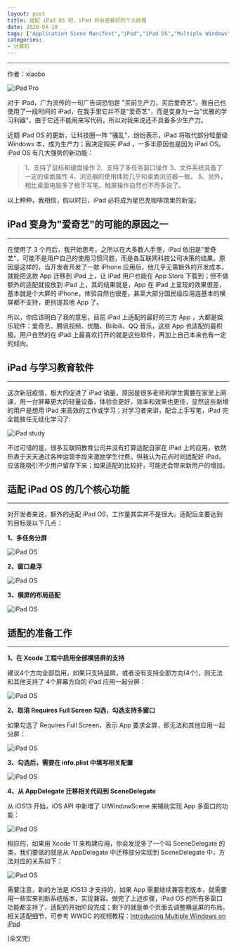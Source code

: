 ```yaml
---
layout: post
title: 适配 iPad OS 吧，iPad 将会是最好的个人助理
date: 2020-04-18
tags: ["Application Scene Manifest","iPad","iPad OS","Multiple Windows","日志","SceneDelegate","分屏","客户端开发知识","感想与观点","无纸化学习"]
categories:
- 计算机
---
```


* * *

作者：xiaobo

![iPad Pro](blog_ipad_pro.jpg "iPad Pro")

对于 iPad，广为流传的一句广告词恐怕是 "买前生产力，买后爱奇艺"。我自己也使用了一段时间的 iPad，在我手里它并不是"爱奇艺"，而是变身为一台"优雅的学习利器"。由于它还不能用来写代码，所以对我来说还不具备多少生产力。

近期 iPad OS 的更新，让科技圈一阵 "骚乱"，纷纷表示，iPad 将取代部分轻量级 Windows 本，成为生产力；我决定购买 iPad ，一多半原因也是因为 iPad OS。iPad OS 有几大强势的新功能：

> 1、支持了鼠标和键盘操作
>   2、支持了多任务窗口操作
>   3、文件系统具备了一定的桌面属性
>   4、浏览器的使用体验几乎和桌面浏览器一致。
>   5、另外，相比桌面电脑多了根手写笔。触屏操作自然也不用多说了。

以上种种，我相信，假以时日，iPad 必将成为星巴克咖啡馆里的新宠。

## iPad 变身为"爱奇艺"的可能的原因之一

* * *

在使用了 3 个月后，我开始思考，之所以在大多数人手里，iPad 依旧是"爱奇艺"，可能不是用户自己的使用习惯问题，而是各互联网科技公司决策的结果。原因是这样的，当开发者开发了一款 iPhone 应用后，他几乎无需额外的开发成本，就能把这款 App 迁移到 iPad 上，让 iPad 用户也能在 App Store 下载到；但不做额外的适配就投放到 iPad 上，其的结果就是，App 在 iPad 上呈现的效果很差，基本就是个大屏的 iPhone，体验自然也很差，甚至大部分国民级应用连基本的横屏都不支持，更别提其他 App 了。

所以，你应该明白了我的意思，目前 iPad 上适配的最好的三方 App ，大都是娱乐软件：爱奇艺、腾讯视频、优酷、Bilibili、QQ 音乐，这些 App 也适配的最积极。用户自然的在 iPad 上最喜欢打开的就是这些软件，再加上自己本来也有一定的倾向。

## iPad 与学习教育软件

* * *

这次新冠疫情，极大的促进了 iPad 销量，原因是很多老师和学生需要在家里上网课，用一台屏幕更大的轻量设备，体验会更好，效率和效果也更佳，显然这些新增的用户是想用 iPad 来高效的工作或学习；对学习者来讲，配合上手写笔，iPad 完全能胜任无纸化学习了:

![iPad study](ipad_to_learn.png)

不过可惜的是，很多互联网教育公司并没有打算适配自家在 iPad 上的应用，依然热衷于天天通过各种运营手段来激励学生付费。但我认为花点时间适配好 iPad，应该能吸引不少用户留存下来；如果适配的比较好，可能还会带来新用户的增加。

## 适配 iPad OS 的几个核心功能

* * *

对开发者来说，额外的适配 iPad OS，工作量其实并不是很大。适配后主要达到的目标是以下几点：

**1、多任务分屏**

![iPad OS](ipad_adapt02.png "iPad OS")

**2、窗口悬浮**

![iPad OS](ipad_adapt03.png "iPad OS")

**3、横屏的布局适配**

![iPad OS](ipad_adapt05.png "iPad OS")

## 适配的准备工作

* * *

**1、在 Xcode 工程中启用全部横竖屏的支持**

建议4个方向全部启用，如果只支持竖屏，或者没有支持全部方向(4个)，则无法和其他支持了 4个屏幕方向的 iPad 应用一起分屏：

![iPad OS](iPad_ori.png "iPad OS")

**2、取消 Requires Full Screen 勾选，勾选支持多窗口**

如果勾选了 Requires Full Screen，表示 App 要求全屏，即无法和其他应用一起分屏：

![iPad OS](ipad_adapt11.png "iPad OS")

**3、勾选后，需要在 info.plist 中填写相关配置**

![iPad OS](ipad_scene.png "iPad OS")

**4、从 AppDelegate 迁移相关代码到 SceneDelegate**

从 iOS13 开始，iOS API 中新增了 UIWindowScene 来辅助实现 App 多窗口的功能：

![iPad OS](ipad_adapt01.png "iPad OS")

相应的，如果用 Xcode 11 来构建应用，你会发现多了一个叫 SceneDelegate 的类，我们要做的就是从 AppDelegate 中迁移部分实现到 SceneDelegate 中，方法对应的关系如下：

![iPad OS](ipad_adapt04.png "iPad OS")

需要注意，新的方法是 iOS13 才支持的，如果 App 需要继续兼容老版本，就需要用一些宏来判断系统版本，实现兼容。做完了上述步骤，iPad OS 的所有多窗口功能都支持了，适配的开始阶段完成；剩下的就是单个页面去调整横竖屏的布局。相关适配细节，可参考 WWDC 的视频教程：[Introducing Multiple Windows on iPad](https://developer.apple.com/videos/play/wwdc2019/212/)

(全文完)